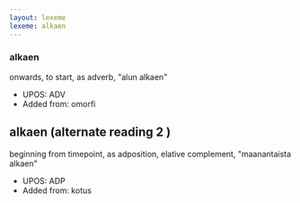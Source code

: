 ```yaml
---
layout: lexeme
lexeme: alkaen
---
```


###  alkaen

onwards, to start, as adverb, "alun alkaen"
* UPOS:  ADV
* Added from:  omorfi


## alkaen (alternate reading 2 )

beginning from timepoint, as adposition, elative complement, "maanantaista alkaen"
* UPOS:  ADP
* Added from:  kotus

